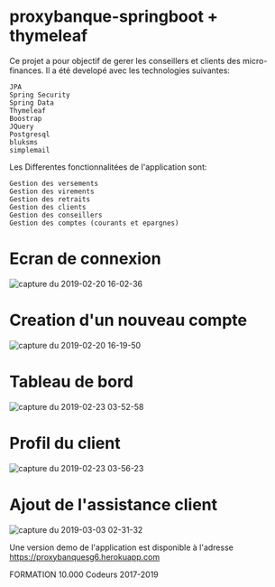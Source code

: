 # proxybanque-springboot + thymeleaf

Ce projet a pour objectif de gerer les conseillers et clients des micro-finances. Il a été developé avec les technologies suivantes:

    JPA
    Spring Security
    Spring Data
    Thymeleaf
    Boostrap
    JQuery
    Postgresql
    bluksms
    simplemail

Les Differentes fonctionnalitées de l'application sont:

    Gestion des versements
    Gestion des virements
    Gestion des retraits
    Gestion des clients
    Gestion des conseillers
    Gestion des comptes (courants et epargnes)
    
 # Ecran de connexion
 
![capture du 2019-02-20 16-02-36](https://user-images.githubusercontent.com/18190155/53106298-a551a280-352a-11e9-9a3e-6fd245b9fc28.png) 

# Creation d'un nouveau compte

![capture du 2019-02-20 16-19-50](https://user-images.githubusercontent.com/18190155/53106682-7687fc00-352b-11e9-8067-2d29af617be8.png)

# Tableau de bord

![capture du 2019-02-23 03-52-58](https://user-images.githubusercontent.com/18190155/53281347-9fbcae00-371e-11e9-8ffa-18624d555006.png)

# Profil du client

![capture du 2019-02-23 03-56-23](https://user-images.githubusercontent.com/18190155/53281373-1ce82300-371f-11e9-9623-8b8a87a72808.png)

# Ajout de l'assistance client

![capture du 2019-03-03 02-31-32](https://user-images.githubusercontent.com/18190155/53690156-1a0fb280-3d5d-11e9-9ac9-baeb59e0bf9f.png)


Une version demo de l'application est disponible à l'adresse https://proxybanquesg6.herokuapp.com

FORMATION 10.000 Codeurs 2017-2019
